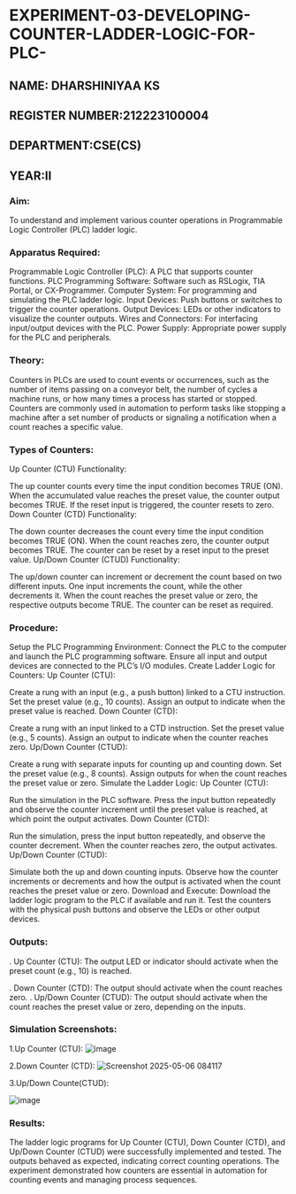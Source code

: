 # EXPERIMENT-03-DEVELOPING-COUNTER-LADDER-LOGIC-FOR-PLC-
## NAME: DHARSHINIYAA KS
## REGISTER NUMBER:212223100004
## DEPARTMENT:CSE(CS)
## YEAR:II

### Aim:
To understand and implement various counter operations in Programmable Logic Controller (PLC) ladder logic.

### Apparatus Required:
Programmable Logic Controller (PLC): A PLC that supports counter functions.
PLC Programming Software: Software such as RSLogix, TIA Portal, or CX-Programmer.
Computer System: For programming and simulating the PLC ladder logic.
Input Devices: Push buttons or switches to trigger the counter operations.
Output Devices: LEDs or other indicators to visualize the counter outputs.
Wires and Connectors: For interfacing input/output devices with the PLC.
Power Supply: Appropriate power supply for the PLC and peripherals.

### Theory:
Counters in PLCs are used to count events or occurrences, such as the number of items passing on a conveyor belt, the number of cycles a machine runs, or how many times a process has started or stopped. Counters are commonly used in automation to perform tasks like stopping a machine after a set number of products or signaling a notification when a count reaches a specific value.

### Types of Counters:
Up Counter (CTU) Functionality:

The up counter counts every time the input condition becomes TRUE (ON). When the accumulated value reaches the preset value, the counter output becomes TRUE. If the reset input is triggered, the counter resets to zero.
Down Counter (CTD) Functionality:

The down counter decreases the count every time the input condition becomes TRUE (ON). When the count reaches zero, the counter output becomes TRUE. The counter can be reset by a reset input to the preset value.
Up/Down Counter (CTUD) Functionality:

The up/down counter can increment or decrement the count based on two different inputs. One input increments the count, while the other decrements it. When the count reaches the preset value or zero, the respective outputs become TRUE. The counter can be reset as required.


### Procedure:
Setup the PLC Programming Environment:
Connect the PLC to the computer and launch the PLC programming software.
Ensure all input and output devices are connected to the PLC’s I/O modules.
Create Ladder Logic for Counters:
Up Counter (CTU):

Create a rung with an input (e.g., a push button) linked to a CTU instruction.
Set the preset value (e.g., 10 counts). Assign an output to indicate when the preset value is reached.
Down Counter (CTD):

Create a rung with an input linked to a CTD instruction.
Set the preset value (e.g., 5 counts). Assign an output to indicate when the counter reaches zero.
Up/Down Counter (CTUD):

Create a rung with separate inputs for counting up and counting down.
Set the preset value (e.g., 8 counts). Assign outputs for when the count reaches the preset value or zero.
Simulate the Ladder Logic:
Up Counter (CTU):

Run the simulation in the PLC software. Press the input button repeatedly and observe the counter increment until the preset value is reached, at which point the output activates.
Down Counter (CTD):

Run the simulation, press the input button repeatedly, and observe the counter decrement. When the counter reaches zero, the output activates.
Up/Down Counter (CTUD):

Simulate both the up and down counting inputs. Observe how the counter increments or decrements and how the output is activated when the count reaches the preset value or zero.
Download and Execute:
Download the ladder logic program to the PLC if available and run it.
Test the counters with the physical push buttons and observe the LEDs or other output devices.
### Outputs:
. Up Counter (CTU): The output LED or indicator should activate when the preset count (e.g., 10) is reached.

. Down Counter (CTD): The output should activate when the count reaches zero.
. Up/Down Counter (CTUD): The output should activate when the count reaches the preset value or zero, depending on the inputs.


### Simulation Screenshots:
1.Up Counter (CTU): 
![image](https://github.com/user-attachments/assets/e6a32f6f-dd8b-4283-9a35-3d042da9fd07)


2.Down Counter (CTD): 
![Screenshot 2025-05-06 084117](https://github.com/user-attachments/assets/fb00bdf6-ba09-4fd1-b69a-ada0b62113b4)

3.Up/Down Counte(CTUD):

![image](https://github.com/user-attachments/assets/71b3b6f9-2c2b-499c-ae4e-33ca9c55c5cd)


### Results:
The ladder logic programs for Up Counter (CTU), Down Counter (CTD), and Up/Down Counter (CTUD) were successfully implemented and tested. The outputs behaved as expected, indicating correct counting operations. The experiment demonstrated how counters are essential in automation for counting events and managing process sequences.
